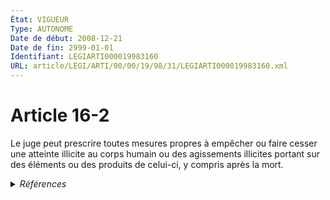 ```yaml
---
État: VIGUEUR
Type: AUTONOME
Date de début: 2008-12-21
Date de fin: 2999-01-01
Identifiant: LEGIARTI000019983160
URL: article/LEGI/ARTI/00/00/19/98/31/LEGIARTI000019983160.xml
---
```


<h1>Article 16-2</h1>

Le juge peut prescrire toutes mesures propres à empêcher ou faire cesser une
atteinte illicite au corps humain ou des agissements illicites portant sur des
éléments ou des produits de celui-ci, y compris après la mort.


<details>
  <summary><em>Références</em></summary>

  <h2>Articles faisant référence à l'article</h2>
  
  <ul>
    <li>
      <a href="https://legal.tricoteuses.fr//redirection/LEGIARTI000019981575?vers=git&vers=legifrance">LOI n° 2008-1350 du 19 décembre 2008 relative à la législation funéraire - article 12 ENTIEREMENT_MODIF</a> MODIFIE source
    </li>
  </ul>
  
  <h2>Références faites par l'article</h2>
  
  <ul>
    <li>
      2008-12-19 MODIFIE cible <a href="https://legal.tricoteuses.fr//redirection/LEGIARTI000019981575?vers=git&vers=legifrance">LOI n° 2008-1350 du 19 décembre 2008 relative à la législation funéraire - article 12 ENTIEREMENT_MODIF</a>
    </li>
  </ul>
</details>
